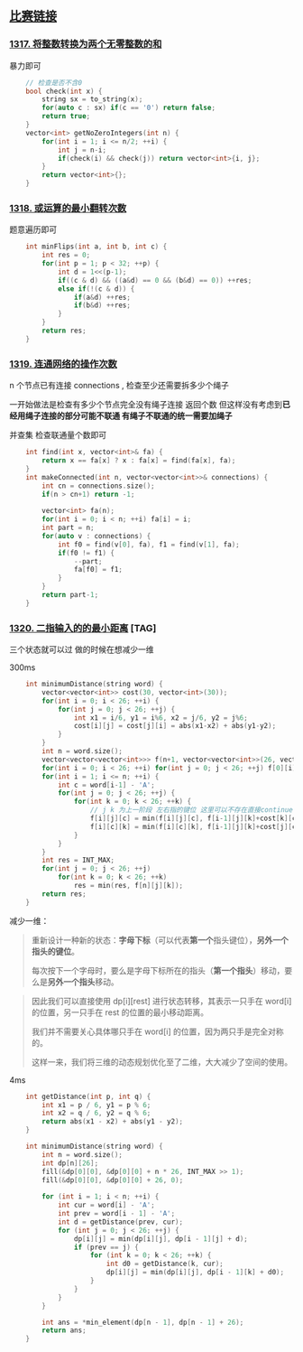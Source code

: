 ## [比赛链接](https://leetcode.cn/contest/weekly-contest-171/)


### [1317. 将整数转换为两个无零整数的和](https://leetcode.cn/problems/convert-integer-to-the-sum-of-two-no-zero-integers/)

暴力即可

```c++
    // 检查是否不含0
    bool check(int x) {
        string sx = to_string(x);
        for(auto c : sx) if(c == '0') return false;
        return true;
    }
    vector<int> getNoZeroIntegers(int n) {
        for(int i = 1; i <= n/2; ++i) {
            int j = n-i;
            if(check(i) && check(j)) return vector<int>{i, j};
        }
        return vector<int>{};
    }
```


### [1318. 或运算的最小翻转次数](https://leetcode.cn/problems/minimum-flips-to-make-a-or-b-equal-to-c/)

题意遍历即可

```c++
    int minFlips(int a, int b, int c) {
        int res = 0;
        for(int p = 1; p < 32; ++p) {
            int d = 1<<(p-1);
            if((c & d) && ((a&d) == 0 && (b&d) == 0)) ++res;
            else if(!(c & d)) {
                if(a&d) ++res;
                if(b&d) ++res;
            }
        }
        return res;
    }
```

### [1319. 连通网络的操作次数](https://leetcode.cn/problems/number-of-operations-to-make-network-connected/)

n 个节点已有连接 connections , 检查至少还需要拆多少个绳子

一开始做法是检查有多少个节点完全没有绳子连接 返回个数 但这样没有考虑到**已经用绳子连接的部分可能不联通 有绳子不联通的统一需要加绳子**

并查集 检查联通量个数即可

```c++
    int find(int x, vector<int>& fa) {
        return x == fa[x] ? x : fa[x] = find(fa[x], fa);
    }
    int makeConnected(int n, vector<vector<int>>& connections) {
        int cn = connections.size();
        if(n > cn+1) return -1;
        
        vector<int> fa(n);
        for(int i = 0; i < n; ++i) fa[i] = i;
        int part = n;
        for(auto v : connections) {
            int f0 = find(v[0], fa), f1 = find(v[1], fa);
            if(f0 != f1) {
                --part;
                fa[f0] = f1;
            }
        }
        return part-1;
    }
```

### [1320. 二指输入的的最小距离](https://leetcode.cn/problems/minimum-distance-to-type-a-word-using-two-fingers/) [TAG]

三个状态就可以过 做的时候在想减少一维

300ms

```c++
    int minimumDistance(string word) {
        vector<vector<int>> cost(30, vector<int>(30));
        for(int i = 0; i < 26; ++i) {
            for(int j = 0; j < 26; ++j) {
                int x1 = i/6, y1 = i%6, x2 = j/6, y2 = j%6;
                cost[i][j] = cost[j][i] = abs(x1-x2) + abs(y1-y2);
            }
        }
        int n = word.size();
        vector<vector<vector<int>>> f(n+1, vector<vector<int>>(26, vector<int>(26, INT_MAX/2)));
        for(int i = 0; i < 26; ++i) for(int j = 0; j < 26; ++j) f[0][i][j] = 0;
        for(int i = 1; i <= n; ++i) {
            int c = word[i-1] - 'A';
            for(int j = 0; j < 26; ++j) {
                for(int k = 0; k < 26; ++k) {
                    // j k 为上一阶段 左右指的键位 这里可以不存在直接continue 小优化
                    f[i][j][c] = min(f[i][j][c], f[i-1][j][k]+cost[k][c]);  // 移动右指
                    f[i][c][k] = min(f[i][c][k], f[i-1][j][k]+cost[j][c]);
                }
            }
        }
        int res = INT_MAX;
        for(int j = 0; j < 26; ++j)
            for(int k = 0; k < 26; ++k)
                res = min(res, f[n][j][k]);
        return res;
    }
```

减少一维：

> 重新设计一种新的状态：**字母下标**（可以代表**第一个**指头键位），**另外一个指头的键位**。
>
> 每次按下一个字母时，要么是字母下标所在的指头（**第一个指头**）移动，要么是**另外一个指头**移动。



>因此我们可以直接使用 dp[i][rest] 进行状态转移，其表示一只手在 word[i] 的位置，另一只手在 rest 的位置的最小移动距离。
>
>我们并不需要关心具体哪只手在 word[i] 的位置，因为两只手是完全对称的。
>
>这样一来，我们将三维的动态规划优化至了二维，大大减少了空间的使用。

4ms

```c++
    int getDistance(int p, int q) {
        int x1 = p / 6, y1 = p % 6;
        int x2 = q / 6, y2 = q % 6;
        return abs(x1 - x2) + abs(y1 - y2);
    }

    int minimumDistance(string word) {
        int n = word.size();
        int dp[n][26];
        fill(&dp[0][0], &dp[0][0] + n * 26, INT_MAX >> 1);
        fill(&dp[0][0], &dp[0][0] + 26, 0);
        
        for (int i = 1; i < n; ++i) {
            int cur = word[i] - 'A';
            int prev = word[i - 1] - 'A';
            int d = getDistance(prev, cur);
            for (int j = 0; j < 26; ++j) {
                dp[i][j] = min(dp[i][j], dp[i - 1][j] + d);
                if (prev == j) {
                    for (int k = 0; k < 26; ++k) {
                        int d0 = getDistance(k, cur);
                        dp[i][j] = min(dp[i][j], dp[i - 1][k] + d0);
                    }
                }
            }
        }

        int ans = *min_element(dp[n - 1], dp[n - 1] + 26);
        return ans;
    }
```

